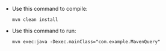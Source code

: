 
* Use this command to compile:
  
  ```
  mvn clean install
  ```

* Use this command to run:
  
  ```
  mvn exec:java -Dexec.mainClass="com.example.MavenQuery"
  ```

